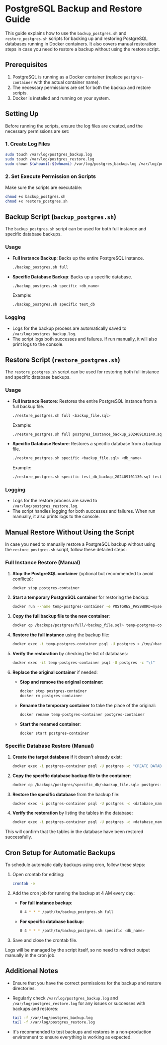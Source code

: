 # PostgreSQL Backup and Restore Guide

This guide explains how to use the `backup_postgres.sh` and `restore_postgres.sh` scripts for backing up and restoring PostgreSQL databases running in Docker containers. It also covers manual restoration steps in case you need to restore a backup without using the restore script.

## Prerequisites

1. PostgreSQL is running as a Docker container (replace `postgres-container` with the actual container name).
2. The necessary permissions are set for both the backup and restore scripts.
3. Docker is installed and running on your system.

## Setting Up

Before running the scripts, ensure the log files are created, and the necessary permissions are set:

### 1. Create Log Files

```bash
sudo touch /var/log/postgres_backup.log
sudo touch /var/log/postgres_restore.log
sudo chown $(whoami):$(whoami) /var/log/postgres_backup.log /var/log/postgres_restore.log
```

### 2. Set Execute Permission on Scripts

Make sure the scripts are executable:

```bash
chmod +x backup_postgres.sh
chmod +x restore_postgres.sh
```

## Backup Script (`backup_postgres.sh`)

The `backup_postgres.sh` script can be used for both full instance and specific database backups.

### Usage

- **Full Instance Backup**: Backs up the entire PostgreSQL instance.

  ```bash
  ./backup_postgres.sh full
  ```

- **Specific Database Backup**: Backs up a specific database.

  ```bash
  ./backup_postgres.sh specific <db_name>
  ```

  Example:

  ```bash
  ./backup_postgres.sh specific test_db
  ```

### Logging

- Logs for the backup process are automatically saved to `/var/log/postgres_backup.log`.
- The script logs both successes and failures. If run manually, it will also print logs to the console.

## Restore Script (`restore_postgres.sh`)

The `restore_postgres.sh` script can be used for restoring both full instance and specific database backups.

### Usage

- **Full Instance Restore**: Restores the entire PostgreSQL instance from a full backup file.

  ```bash
  ./restore_postgres.sh full <backup_file.sql>
  ```

  Example:

  ```bash
  ./restore_postgres.sh full postgres_instance_backup_202409101140.sql
  ```

- **Specific Database Restore**: Restores a specific database from a backup file.

  ```bash
  ./restore_postgres.sh specific <backup_file.sql> <db_name>
  ```

  Example:

  ```bash
  ./restore_postgres.sh specific test_db_backup_202409101130.sql test_db
  ```

### Logging

- Logs for the restore process are saved to `/var/log/postgres_restore.log`.
- The script handles logging for both successes and failures. When run manually, it also prints logs to the console.

## Manual Restore Without Using the Script

In case you need to manually restore a PostgreSQL backup without using the `restore_postgres.sh` script, follow these detailed steps:

### Full Instance Restore (Manual)

1. **Stop the PostgreSQL container** (optional but recommended to avoid conflicts):

   ```bash
   docker stop postgres-container
   ```

2. **Start a temporary PostgreSQL container** for restoring the backup:

   ```bash
   docker run --name temp-postgres-container -e POSTGRES_PASSWORD=mysecretpassword -d postgres
   ```

3. **Copy the full backup file to the new container**:

   ```bash
   docker cp /backups/postgres/full/<backup_file.sql> temp-postgres-container:/tmp/
   ```

4. **Restore the full instance** using the backup file:

   ```bash
   docker exec -i temp-postgres-container psql -U postgres < /tmp/<backup_file.sql>
   ```

5. **Verify the restoration** by checking the list of databases:

   ```bash
   docker exec -it temp-postgres-container psql -U postgres -c "\l"
   ```

6. **Replace the original container** if needed:

   - **Stop and remove the original container**:

     ```bash
     docker stop postgres-container
     docker rm postgres-container
     ```

   - **Rename the temporary container** to take the place of the original:

     ```bash
     docker rename temp-postgres-container postgres-container
     ```

   - **Start the renamed container**:

     ```bash
     docker start postgres-container
     ```

### Specific Database Restore (Manual)

1. **Create the target database** if it doesn’t already exist:

   ```bash
   docker exec -i postgres-container psql -U postgres -c "CREATE DATABASE <database_name>;"
   ```

2. **Copy the specific database backup file to the container**:

   ```bash
   docker cp /backups/postgres/specific_db/<backup_file.sql> postgres-container:/tmp/
   ```

3. **Restore the specific database** from the backup file:

   ```bash
   docker exec -i postgres-container psql -U postgres -d <database_name> < /tmp/<backup_file.sql>
   ```

4. **Verify the restoration** by listing the tables in the database:

   ```bash
   docker exec -i postgres-container psql -U postgres -d <database_name> -c "\dt"
   ```

This will confirm that the tables in the database have been restored successfully.

## Cron Setup for Automatic Backups

To schedule automatic daily backups using cron, follow these steps:

1. Open crontab for editing:

   ```bash
   crontab -e
   ```

2. Add the cron job for running the backup at 4 AM every day:

   - **For full instance backup**:

     ```bash
     0 4 * * * /path/to/backup_postgres.sh full
     ```

   - **For specific database backup**:

     ```bash
     0 4 * * * /path/to/backup_postgres.sh specific <db_name>
     ```

3. Save and close the crontab file.

Logs will be managed by the script itself, so no need to redirect output manually in the cron job.

## Additional Notes

- Ensure that you have the correct permissions for the backup and restore directories.
- Regularly check `/var/log/postgres_backup.log` and `/var/log/postgres_restore.log` for any issues or successes with backups and restores:

  ```bash
  tail -f /var/log/postgres_backup.log
  tail -f /var/log/postgres_restore.log
  ```

- It's recommended to test backups and restores in a non-production environment to ensure everything is working as expected.
```
